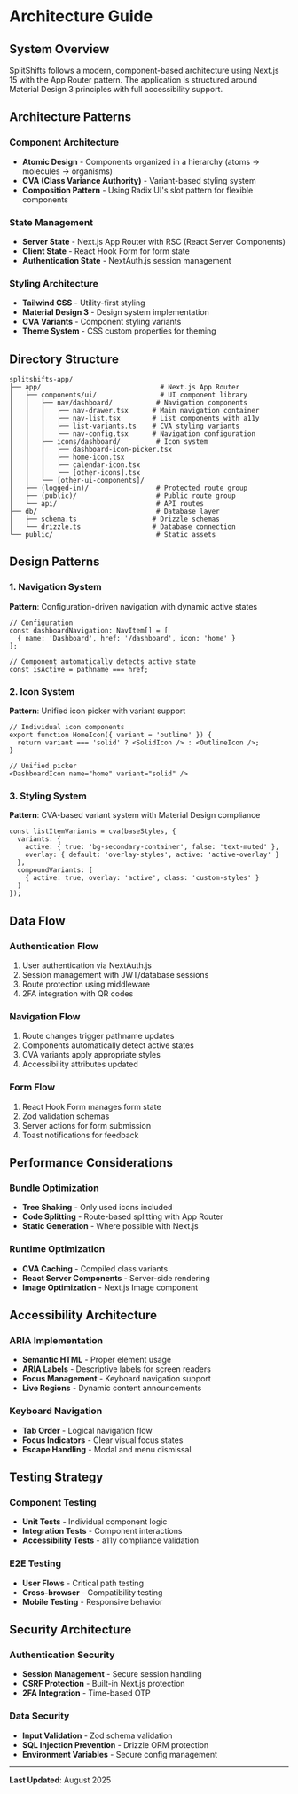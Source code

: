 # Architecture Guide

## System Overview

SplitShifts follows a modern, component-based architecture using Next.js 15 with the App Router pattern. The application is structured around Material Design 3 principles with full accessibility support.

## Architecture Patterns

### Component Architecture
- **Atomic Design** - Components organized in a hierarchy (atoms → molecules → organisms)
- **CVA (Class Variance Authority)** - Variant-based styling system
- **Composition Pattern** - Using Radix UI's slot pattern for flexible components

### State Management
- **Server State** - Next.js App Router with RSC (React Server Components)
- **Client State** - React Hook Form for form state
- **Authentication State** - NextAuth.js session management

### Styling Architecture
- **Tailwind CSS** - Utility-first styling
- **Material Design 3** - Design system implementation
- **CVA Variants** - Component styling variants
- **Theme System** - CSS custom properties for theming

## Directory Structure

```
splitshifts-app/
├── app/                              # Next.js App Router
│   ├── components/ui/                # UI component library
│   │   ├── nav/dashboard/           # Navigation components
│   │   │   ├── nav-drawer.tsx      # Main navigation container
│   │   │   ├── nav-list.tsx        # List components with a11y
│   │   │   ├── list-variants.ts    # CVA styling variants
│   │   │   └── nav-config.tsx      # Navigation configuration
│   │   ├── icons/dashboard/         # Icon system
│   │   │   ├── dashboard-icon-picker.tsx
│   │   │   ├── home-icon.tsx
│   │   │   ├── calendar-icon.tsx
│   │   │   └── [other-icons].tsx
│   │   └── [other-ui-components]/
│   ├── (logged-in)/                 # Protected route group
│   ├── (public)/                    # Public route group
│   └── api/                         # API routes
├── db/                              # Database layer
│   ├── schema.ts                   # Drizzle schemas
│   └── drizzle.ts                  # Database connection
└── public/                          # Static assets
```

## Design Patterns

### 1. Navigation System
**Pattern**: Configuration-driven navigation with dynamic active states

```tsx
// Configuration
const dashboardNavigation: NavItem[] = [
  { name: 'Dashboard', href: '/dashboard', icon: 'home' }
];

// Component automatically detects active state
const isActive = pathname === href;
```

### 2. Icon System
**Pattern**: Unified icon picker with variant support

```tsx
// Individual icon components
export function HomeIcon({ variant = 'outline' }) {
  return variant === 'solid' ? <SolidIcon /> : <OutlineIcon />;
}

// Unified picker
<DashboardIcon name="home" variant="solid" />
```

### 3. Styling System
**Pattern**: CVA-based variant system with Material Design compliance

```tsx
const listItemVariants = cva(baseStyles, {
  variants: {
    active: { true: 'bg-secondary-container', false: 'text-muted' },
    overlay: { default: 'overlay-styles', active: 'active-overlay' }
  },
  compoundVariants: [
    { active: true, overlay: 'active', class: 'custom-styles' }
  ]
});
```

## Data Flow

### Authentication Flow
1. User authentication via NextAuth.js
2. Session management with JWT/database sessions
3. Route protection using middleware
4. 2FA integration with QR codes

### Navigation Flow
1. Route changes trigger pathname updates
2. Components automatically detect active states
3. CVA variants apply appropriate styles
4. Accessibility attributes updated

### Form Flow
1. React Hook Form manages form state
2. Zod validation schemas
3. Server actions for form submission
4. Toast notifications for feedback

## Performance Considerations

### Bundle Optimization
- **Tree Shaking** - Only used icons included
- **Code Splitting** - Route-based splitting with App Router
- **Static Generation** - Where possible with Next.js

### Runtime Optimization
- **CVA Caching** - Compiled class variants
- **React Server Components** - Server-side rendering
- **Image Optimization** - Next.js Image component

## Accessibility Architecture

### ARIA Implementation
- **Semantic HTML** - Proper element usage
- **ARIA Labels** - Descriptive labels for screen readers
- **Focus Management** - Keyboard navigation support
- **Live Regions** - Dynamic content announcements

### Keyboard Navigation
- **Tab Order** - Logical navigation flow
- **Focus Indicators** - Clear visual focus states
- **Escape Handling** - Modal and menu dismissal

## Testing Strategy

### Component Testing
- **Unit Tests** - Individual component logic
- **Integration Tests** - Component interactions
- **Accessibility Tests** - a11y compliance validation

### E2E Testing
- **User Flows** - Critical path testing
- **Cross-browser** - Compatibility testing
- **Mobile Testing** - Responsive behavior

## Security Architecture

### Authentication Security
- **Session Management** - Secure session handling
- **CSRF Protection** - Built-in Next.js protection
- **2FA Integration** - Time-based OTP

### Data Security
- **Input Validation** - Zod schema validation
- **SQL Injection Prevention** - Drizzle ORM protection
- **Environment Variables** - Secure config management

---

**Last Updated**: August 2025
